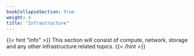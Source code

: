 ```yaml
---
bookCollapseSection: true
weight: 4
title: "Infrastructure"
---
```


{{< hint "info" >}}
This section will consist of compute, network, storage and any other infrastructure related topics.
{{< /hint >}}
